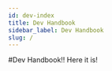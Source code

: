 ```yaml
---
id: dev-index
title: Dev Handbook
sidebar_label: Dev Handbook
slug: /
---
```


#Dev Handbook!! 
Here it is!  